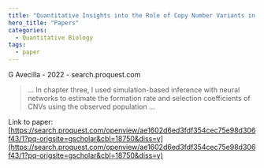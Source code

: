 ```yaml
---
title: "Quantitative Insights into the Role of Copy Number Variants in Adaptive Evolution"
hero_title: "Papers"
categories:
  - Quantitative Biology
tags:
  - paper
---
```

G Avecilla - 2022 - search.proquest.com



>… In chapter three, I used simulation-based inference with neural networks to estimate the formation rate and selection coefficients of CNVs using the observed population …

Link to paper: [https://search.proquest.com/openview/ae1602d6ed3fdf354cec75e98d306f43/1?pq-origsite=gscholar&cbl=18750&diss=y](https://search.proquest.com/openview/ae1602d6ed3fdf354cec75e98d306f43/1?pq-origsite=gscholar&cbl=18750&diss=y)
